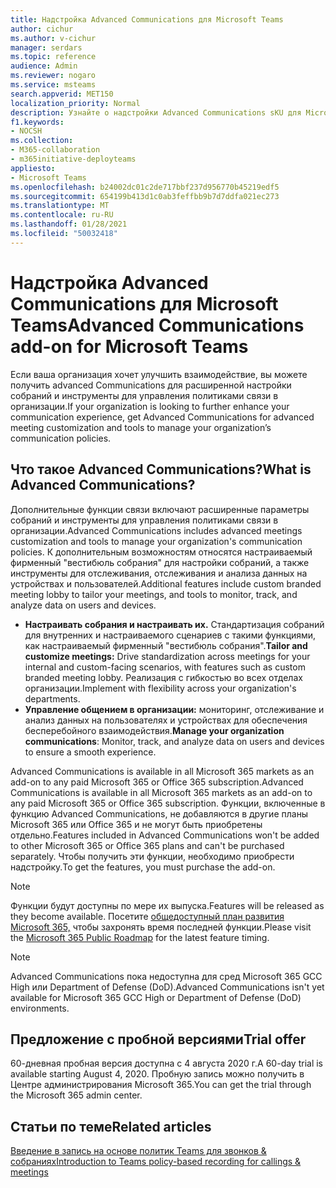 ```yaml
---
title: Надстройка Advanced Communications для Microsoft Teams
author: cichur
ms.author: v-cichur
manager: serdars
ms.topic: reference
audience: Admin
ms.reviewer: nogaro
ms.service: msteams
search.appverid: MET150
localization_priority: Normal
description: Узнайте о надстройки Advanced Communications sKU для Microsoft Teams.
f1.keywords:
- NOCSH
ms.collection:
- M365-collaboration
- m365initiative-deployteams
appliesto:
- Microsoft Teams
ms.openlocfilehash: b24002dc01c2de717bbf237d956770b45219edf5
ms.sourcegitcommit: 654199b413d1c0ab3feffbb9b7d7ddfa021ec273
ms.translationtype: MT
ms.contentlocale: ru-RU
ms.lasthandoff: 01/28/2021
ms.locfileid: "50032418"
---
```

# <a name="advanced-communications-add-on-for-microsoft-teams"></a><span data-ttu-id="92514-103">Надстройка Advanced Communications для Microsoft Teams</span><span class="sxs-lookup"><span data-stu-id="92514-103">Advanced Communications add-on for Microsoft Teams</span></span>

<span data-ttu-id="92514-104">Если ваша организация хочет улучшить взаимодействие, вы можете получить advanced Communications для расширенной настройки собраний и инструменты для управления политиками связи в организации.</span><span class="sxs-lookup"><span data-stu-id="92514-104">If your organization is looking to further enhance your communication experience, get Advanced Communications for advanced meeting customization and tools to manage your organization’s communication policies.</span></span>

## <a name="what-is-advanced-communications"></a><span data-ttu-id="92514-105">Что такое Advanced Communications?</span><span class="sxs-lookup"><span data-stu-id="92514-105">What is Advanced Communications?</span></span>

<span data-ttu-id="92514-106">Дополнительные функции связи включают расширенные параметры собраний и инструменты для управления политиками связи в организации.</span><span class="sxs-lookup"><span data-stu-id="92514-106">Advanced Communications includes advanced meetings customization and tools to manage your organization's communication policies.</span></span> <span data-ttu-id="92514-107">К дополнительным возможностям относятся настраиваемый фирменный "вестибюль собрания" для настройки собраний, а также инструменты для отслеживания, отслеживания и анализа данных на устройствах и пользователей.</span><span class="sxs-lookup"><span data-stu-id="92514-107">Additional features include custom branded meeting lobby to tailor your meetings, and tools to monitor, track, and analyze data on users and devices.</span></span>

- <span data-ttu-id="92514-108">**Настраивать собрания и настраивать их.** Стандартизация собраний для внутренних и настраиваемого сценариев с такими функциями, как настраиваемый фирменный "вестибюль собрания".</span><span class="sxs-lookup"><span data-stu-id="92514-108">**Tailor and customize meetings:** Drive standardization across meetings for your internal and custom-facing scenarios, with features such as custom branded meeting lobby.</span></span> <span data-ttu-id="92514-109">Реализация с гибкостью во всех отделах организации.</span><span class="sxs-lookup"><span data-stu-id="92514-109">Implement with flexibility across your organization's departments.</span></span>
- <span data-ttu-id="92514-110">**Управление общением в организации:** мониторинг, отслеживание и анализ данных на пользователях и устройствах для обеспечения бесперебойного взаимодействия.</span><span class="sxs-lookup"><span data-stu-id="92514-110">**Manage your organization communications**: Monitor, track, and analyze data on users and devices to ensure a smooth experience.</span></span>

<span data-ttu-id="92514-111">Advanced Communications is available in all Microsoft 365 markets as an add-on to any paid Microsoft 365 or Office 365 subscription.</span><span class="sxs-lookup"><span data-stu-id="92514-111">Advanced Communications is available in all Microsoft 365 markets as an add-on to any paid Microsoft 365 or Office 365 subscription.</span></span> <span data-ttu-id="92514-112">Функции, включенные в функцию Advanced Communications, не добавляются в другие планы Microsoft 365 или Office 365 и не могут быть приобретены отдельно.</span><span class="sxs-lookup"><span data-stu-id="92514-112">Features included in Advanced Communications won't be added to other Microsoft 365 or Office 365 plans and can't be purchased separately.</span></span> <span data-ttu-id="92514-113">Чтобы получить эти функции, необходимо приобрести надстройку.</span><span class="sxs-lookup"><span data-stu-id="92514-113">To get the features, you must purchase the add-on.</span></span>

> [!NOTE]
> <span data-ttu-id="92514-114">Функции будут доступны по мере их выпуска.</span><span class="sxs-lookup"><span data-stu-id="92514-114">Features will be released as they become available.</span></span> <span data-ttu-id="92514-115">Посетите [общедоступный план развития Microsoft 365,](https://www.microsoft.com/microsoft-365/roadmap?filters=Microsoft%20Teams) чтобы захронять время последней функции.</span><span class="sxs-lookup"><span data-stu-id="92514-115">Please visit the [Microsoft 365 Public Roadmap](https://www.microsoft.com/microsoft-365/roadmap?filters=Microsoft%20Teams) for the latest feature timing.</span></span>

> [!NOTE]
> <span data-ttu-id="92514-116">Advanced Communications пока недоступна для сред Microsoft 365 GCC High или Department of Defense (DoD).</span><span class="sxs-lookup"><span data-stu-id="92514-116">Advanced Communications isn't yet available for Microsoft 365 GCC High or Department of Defense (DoD) environments.</span></span>

## <a name="trial-offer"></a><span data-ttu-id="92514-117">Предложение с пробной версиями</span><span class="sxs-lookup"><span data-stu-id="92514-117">Trial offer</span></span>

<span data-ttu-id="92514-118">60-дневная пробная версия доступна с 4 августа 2020 г.</span><span class="sxs-lookup"><span data-stu-id="92514-118">A 60-day trial is available starting August 4, 2020.</span></span> <span data-ttu-id="92514-119">Пробную запись можно получить в Центре администрирования Microsoft 365.</span><span class="sxs-lookup"><span data-stu-id="92514-119">You can get the trial through the Microsoft 365 admin center.</span></span>

## <a name="related-articles"></a><span data-ttu-id="92514-120">Статьи по теме</span><span class="sxs-lookup"><span data-stu-id="92514-120">Related articles</span></span>

[<span data-ttu-id="92514-121">Введение в запись на основе политик Teams для звонков & собраниях</span><span class="sxs-lookup"><span data-stu-id="92514-121">Introduction to Teams policy-based recording for callings & meetings</span></span>](../teams-recording-policy.md)
